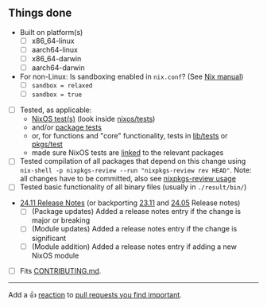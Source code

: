 
<!--
^ Please summarise the changes you have done and explain why they are necessary here ^

For package updates please link to a changelog or describe changes, this helps your fellow maintainers discover breaking updates.
For new packages please briefly describe the package or provide a link to its homepage.
-->

## Things done

<!-- Please check what applies. Note that these are not hard requirements but merely serve as information for reviewers. -->

- Built on platform(s)
  - [ ] x86_64-linux
  - [ ] aarch64-linux
  - [ ] x86_64-darwin
  - [ ] aarch64-darwin
- For non-Linux: Is sandboxing enabled in `nix.conf`? (See [Nix manual](https://nixos.org/manual/nix/stable/command-ref/conf-file.html))
  - [ ] `sandbox = relaxed`
  - [ ] `sandbox = true`
- [ ] Tested, as applicable:
  - [NixOS test(s)](https://nixos.org/manual/nixos/unstable/index.html#sec-nixos-tests) (look inside [nixos/tests](https://github.com/NixOS/nixpkgs/blob/master/nixos/tests))
  - and/or [package tests](https://github.com/NixOS/nixpkgs/blob/master/pkgs/README.md#package-tests)
  - or, for functions and "core" functionality, tests in [lib/tests](https://github.com/NixOS/nixpkgs/blob/master/lib/tests) or [pkgs/test](https://github.com/NixOS/nixpkgs/blob/master/pkgs/test)
  - made sure NixOS tests are [linked](https://github.com/NixOS/nixpkgs/blob/master/pkgs/README.md#linking-nixos-module-tests-to-a-package) to the relevant packages
- [ ] Tested compilation of all packages that depend on this change using `nix-shell -p nixpkgs-review --run "nixpkgs-review rev HEAD"`. Note: all changes have to be committed, also see [nixpkgs-review usage](https://github.com/Mic92/nixpkgs-review#usage)
- [ ] Tested basic functionality of all binary files (usually in `./result/bin/`)
- [24.11 Release Notes](https://github.com/NixOS/nixpkgs/blob/master/nixos/doc/manual/release-notes/rl-2411.section.md) (or backporting [23.11](https://github.com/NixOS/nixpkgs/blob/master/nixos/doc/manual/release-notes/rl-2311.section.md) and [24.05](https://github.com/NixOS/nixpkgs/blob/master/nixos/doc/manual/release-notes/rl-2405.section.md) Release notes)
  - [ ] (Package updates) Added a release notes entry if the change is major or breaking
  - [ ] (Module updates) Added a release notes entry if the change is significant
  - [ ] (Module addition) Added a release notes entry if adding a new NixOS module
- [ ] Fits [CONTRIBUTING.md](https://github.com/NixOS/nixpkgs/blob/master/CONTRIBUTING.md).

<!--
To help with the large amounts of pull requests, we would appreciate your
reviews of other pull requests, especially simple package updates. Just leave a
comment describing what you have tested in the relevant package/service.
Reviewing helps to reduce the average time-to-merge for everyone.
Thanks a lot if you do!

List of open PRs: https://github.com/NixOS/nixpkgs/pulls
Reviewing guidelines: https://github.com/NixOS/nixpkgs/blob/master/pkgs/README.md#reviewing-contributions
-->

---

Add a :+1: [reaction] to [pull requests you find important].

[reaction]: https://github.blog/2016-03-10-add-reactions-to-pull-requests-issues-and-comments/
[pull requests you find important]: https://github.com/NixOS/nixpkgs/pulls?q=is%3Aopen+sort%3Areactions-%2B1-desc

